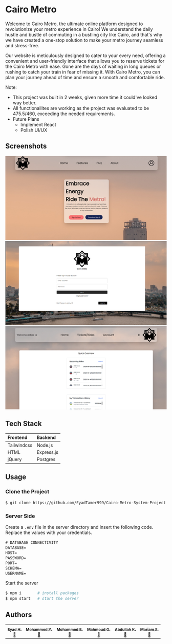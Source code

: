 ﻿# Cairo Metro

Welcome to Cairo Metro, the ultimate online platform designed to revolutionize your metro experience in Cairo! We understand the daily hustle and bustle of commuting in a bustling city like Cairo, and that's why we have created a one-stop solution to make your metro journey seamless and stress-free.

Our website is meticulously designed to cater to your every need, offering a convenient and user-friendly interface that allows you to reserve tickets for the Cairo Metro with ease. Gone are the days of waiting in long queues or rushing to catch your train in fear of missing it. With Cairo Metro, you can plan your journey ahead of time and ensure a smooth and comfortable ride.

Note: 
- This project was built in 2 weeks, given more time it could've looked way better.
- All functionallites are working as the project was evaluated to be 475.5/460, exceeding the needed requirements.
- Future Plans 
    - Implement React
    - Polish UI/UX

## Screenshots

![Landing Page](https://github.com/EyadTamer999/Cairo-Metro-System-Project/blob/main/Images/Screenshot%202023-06-10%20213911.png)
![Login Page](https://github.com/EyadTamer999/Cairo-Metro-System-Project/blob/main/Images/Screenshot%202023-06-10%20214017.png)
![User_Dashboard](https://github.com/EyadTamer999/Cairo-Metro-System-Project/blob/main/Images/Screenshot%202023-06-10%20214839.png)

## Tech Stack

| Frontend     | Backend    |
| :----------- | :--------- |
| Tailwindcss  | Node.js    |
| HTML         | Express.js |
| jQuery       | Postgres   |

## Usage

### Clone the Project

```bash
$ git clone https://github.com/EyadTamer999/Cairo-Metro-System-Project
```


### Server Side

Create a `.env` file in the server directory and insert the following code. Replace the values with your credentials.

```dotenv
# DATABASE CONNECTIVITY
DATABASE=
HOST=
PASSWORD=
PORT=
SCHEMA=
USERNAME=

```

Start the server

```bash
$ npm i       # install packages
$ npm start   # start the server
```

## Authors

<table>
    <td align="center"><a href="https://github.com/EyadTamer999"><sub><b>Eyad H.</b></sub></a><br /><a href="https://github.com/EyadTamer999/Cairo-Metro-System-Project/commits?author=EyadTamer999" title="Commits">📖</a></td>
    <td align="center"><a href="https://github.com/AboElWa7awe7"><sub><b>Mohammed Y.</b></sub></a><br /><a href="https://github.com/EyadTamer999/Cairo-Metro-System-Project/commits?author=AboElWa7awe7" title="Commits">📖</a></td>
    <td align="center"><a href="https://github.com/ManOnFire40 "><sub><b>Mohammed E.</b></sub></a><br /><a href="https://github.com/EyadTamer999/Cairo-Metro-System-Project/commits?author=ManOnFire40" title="Commits">📖</a></td>
    <td align="center"><a href="https://github.com/Mahmouddd21"><sub><b>Mahmoud O.</b></sub></a><br /><a href="https://github.com/EyadTamer999/Cairo-Metro-System-Project/commits?author=Mahmouddd21" title="Commits">📖</a></td>
    <td align="center"><a href="https://github.com/Akmas14"><sub><b>Abdullah K.</b></sub></a><br /><a href="https://github.com/EyadTamer999/Cairo-Metro-System-Project/commits?author=Akmas14" title="Commits">📖</a></td>
    <td align="center"><a href="https://github.com/standsuser"><sub><b>Mariam S.</b></sub></a><br /><a href="https://github.com/EyadTamer999/Cairo-Metro-System-Project/commits?author=standsuser" title="Commits">📖</a></td>
</table>
